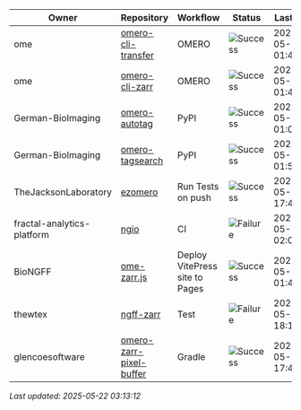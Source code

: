 | Owner | Repository | Workflow | Status | Last Run | URL |
| ----- | ---------- | -------- | ------ | -------- | --- |
| ome | [omero-cli-transfer](https://github.com/ome/omero-cli-transfer) | OMERO | ![Success](https://img.shields.io/badge/Success-brightgreen) | 2025-05-22 01:41:25 | [15176178739](https://github.com/ome/omero-cli-transfer/actions/runs/15176178739) |
| ome | [omero-cli-zarr](https://github.com/ome/omero-cli-zarr) | OMERO | ![Success](https://img.shields.io/badge/Success-brightgreen) | 2025-05-18 01:43:13 | [15091100681](https://github.com/ome/omero-cli-zarr/actions/runs/15091100681) |
| German-BioImaging | [omero-autotag](https://github.com/German-BioImaging/omero-autotag) | PyPI | ![Success](https://img.shields.io/badge/Success-brightgreen) | 2025-05-22 01:02:38 | [15175716044](https://github.com/German-BioImaging/omero-autotag/actions/runs/15175716044) |
| German-BioImaging | [omero-tagsearch](https://github.com/German-BioImaging/omero-tagsearch) | PyPI | ![Success](https://img.shields.io/badge/Success-brightgreen) | 2025-05-22 01:53:25 | [15176316430](https://github.com/German-BioImaging/omero-tagsearch/actions/runs/15176316430) |
| TheJacksonLaboratory | [ezomero](https://github.com/TheJacksonLaboratory/ezomero) | Run Tests on push | ![Success](https://img.shields.io/badge/Success-brightgreen) | 2025-05-07 17:49:44 | [14889918626](https://github.com/TheJacksonLaboratory/ezomero/actions/runs/14889918626) |
| fractal-analytics-platform | [ngio](https://github.com/fractal-analytics-platform/ngio) | CI | ![Failure](https://img.shields.io/badge/Failure-red) | 2025-05-18 02:01:56 | [15091242115](https://github.com/fractal-analytics-platform/ngio/actions/runs/15091242115) |
| BioNGFF | [ome-zarr.js](https://github.com/BioNGFF/ome-zarr.js) | Deploy VitePress site to Pages | ![Success](https://img.shields.io/badge/Success-brightgreen) | 2025-05-22 01:41:37 | [15176181160](https://github.com/BioNGFF/ome-zarr.js/actions/runs/15176181160) |
| thewtex | [ngff-zarr](https://github.com/thewtex/ngff-zarr) | Test | ![Failure](https://img.shields.io/badge/Failure-red) | 2025-05-06 18:14:25 | [14866763732](https://github.com/thewtex/ngff-zarr/actions/runs/14866763732) |
| glencoesoftware | [omero-zarr-pixel-buffer](https://github.com/glencoesoftware/omero-zarr-pixel-buffer) | Gradle | ![Success](https://img.shields.io/badge/Success-brightgreen) | 2025-05-14 17:48:19 | [15027551548](https://github.com/glencoesoftware/omero-zarr-pixel-buffer/actions/runs/15027551548) |


*Last updated: 2025-05-22 03:13:12*